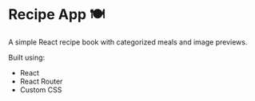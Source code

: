 # Recipe App 🍽️

A simple React recipe book with categorized meals and image previews.

Built using:
- React
- React Router
- Custom CSS
